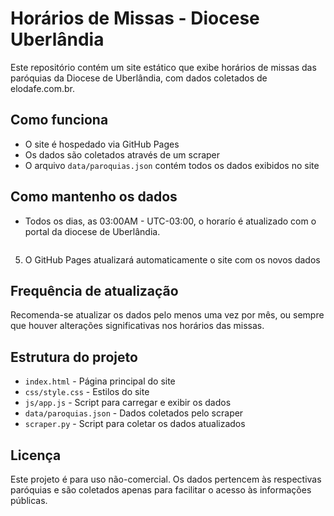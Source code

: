 # Horários de Missas - Diocese Uberlândia

Este repositório contém um site estático que exibe horários de missas das paróquias da Diocese de Uberlândia, com dados coletados de elodafe.com.br.

## Como funciona

- O site é hospedado via GitHub Pages
- Os dados são coletados através de um scraper
- O arquivo `data/paroquias.json` contém todos os dados exibidos no site

## Como mantenho os dados

- Todos os dias, as 03:00AM - UTC-03:00, o horarío é atualizado com o portal da diocese de Uberlândia.
   ```

5. O GitHub Pages atualizará automaticamente o site com os novos dados

## Frequência de atualização

Recomenda-se atualizar os dados pelo menos uma vez por mês, ou sempre que houver alterações significativas nos horários das missas.

## Estrutura do projeto

- `index.html` - Página principal do site
- `css/style.css` - Estilos do site
- `js/app.js` - Script para carregar e exibir os dados
- `data/paroquias.json` - Dados coletados pelo scraper
- `scraper.py` - Script para coletar os dados atualizados

## Licença

Este projeto é para uso não-comercial. Os dados pertencem às respectivas paróquias e são coletados apenas para facilitar o acesso às informações públicas.